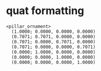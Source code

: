 # quat formatting

    <pillar_ornament>
      (1.0000; 0.0000, 0.0000, 0.0000)
      (0.7071; 0.7071, 0.0000, 0.0000)
      (0.7071; 0.0000, 0.7071, 0.0000)
      (0.7071; 0.0000, 0.0000, 0.7071)
      (0.0000; 1.0000, 0.0000, 0.0000)
      (0.0000; 0.0000, 1.0000, 0.0000)
      (0.0000; 0.0000, 0.0000, 1.0000)

